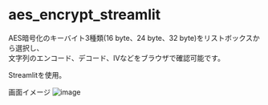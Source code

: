 # aes_encrypt_streamlit

AES暗号化のキーバイト3種類(16 byte、24 byte、32 byte)をリストボックスから選択し、  
文字列のエンコード、デコード、IVなどをブラウザで確認可能です。

Streamlitを使用。

画面イメージ
![image](https://github.com/user-attachments/assets/d23983a2-bf14-4cc6-94c1-1d9a74900f14)
